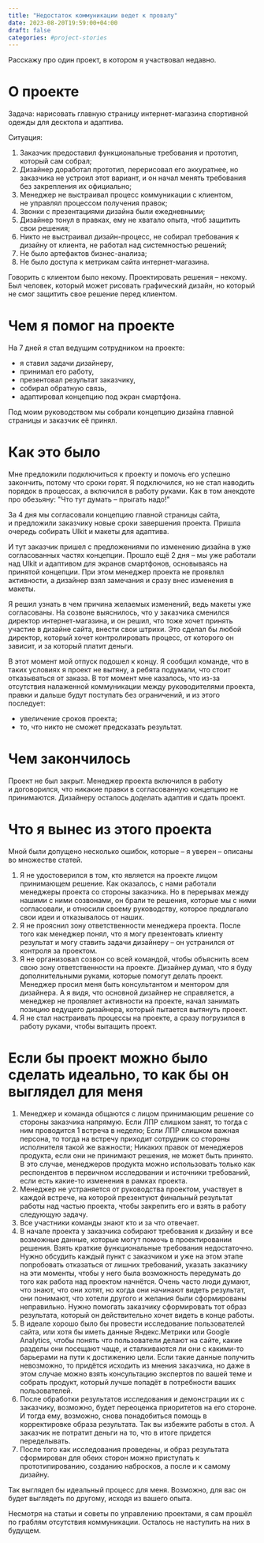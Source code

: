 ```yaml
---
title: "Недостаток коммуникации ведет к провалу"
date: 2023-08-20T19:59:00+04:00
draft: false
categories: #project-stories
---
```


Расскажу про один проект, в котором я участвовал недавно.

# О проекте

Задача: нарисовать главную страницу интернет-магазина спортивной одежды для десктопа и адаптива.

Ситуация:
1. Заказчик предоставил функциональные требования и прототип, который сам собрал;
2. Дизайнер доработал прототип, перерисовал его аккуратнее, но заказчика не устроил этот вариант, и он начал менять требования без закрепления их официально;
3. Менеджер не выстраивал процесс коммуникации с клиентом, не управлял процессом получения правок;
4. Звонки с презентациями дизайна были ежедневными;
5. Дизайнер тонул в правках, ему не хватало опыта, чтоб защитить свои решения;
6. Никто не выстраивал дизайн-процесс, не собирал требования к дизайну от клиента, не работал над системностью решений;
7. Не было артефактов бизнес-анализа;
8. Не было доступа к метрикам сайта интернет-магазина.

Говорить с клиентом было некому. Проектировать решения – некому. Был человек, который может рисовать графический дизайн, но который не смог защитить свое решение перед клиентом.

# Чем я помог на проекте

На 7 дней я стал ведущим сотрудником на проекте:
- я ставил задачи дизайнеру,
- принимал его работу,
- презентовал результат заказчику,
- собирал обратную связь,
- адаптировал концепцию под экран смартфона.

Под моим руководством мы собрали концепцию дизайна главной страницы и заказчик её принял.

# Как это было

Мне предложили подключиться к проекту и помочь его успешно закончить, потому что сроки горят. Я подключился, но не стал наводить порядок в процессах, а включился в работу руками. Как в том анекдоте про обезьяну: "Что тут думать – прыгать надо!"

За 4 дня мы согласовали концепцию главной страницы сайта, и предложили заказчику новые сроки завершения проекта. Пришла очередь собирать UIkit и макеты для адаптива.

И тут заказчик пришел с предложениями по изменению дизайна в уже согласованных частях концепции. Прошло ещё 2 дня – мы уже работали над UIkit и адаптивом для экранов смартфонов, основываясь на принятой концепции. При этом менеджер проекта не проявлял активности, а дизайнер взял замечания и сразу внес изменения в макеты.

Я решил узнать в чем причина желаемых изменений, ведь макеты уже согласованы. На созвоне выяснилось, что у заказчика сменился директор интернет-магазина, и он решил, что тоже хочет принять участие в дизайне сайта, внести свои штрихи. Это сделал бы любой директор, который хочет контролировать процесс, от которого он зависит, и за который платит деньги.

В этот момент мой отпуск подошел к концу. Я сообщил команде, что в таких условиях я проект не вытяну, а ребята подумали, что стоит отказываться от заказа. В тот момент мне казалось, что из-за отсутствия налаженной коммуникации между руководителями проекта, правки и дальше будут поступать без ограничений, и из этого последует:
- увеличение сроков проекта;
- то, что никто не сможет предсказать результат.

# Чем закончилось

Проект не был закрыт. Менеджер проекта включился в работу и договорился, что никакие правки в согласованную концепцию не принимаются. Дизайнеру осталось доделать адаптив и сдать проект.

# Что я вынес из этого проекта

Мной были допущено несколько ошибок, которые – я уверен – описаны во множестве статей.
1. Я не удостоверился в том, кто является на проекте лицом принимающем решение.
   Как оказалось, с нами работали менеджеры проекта со стороны заказчика.
   Но в перерывах между нашими с ними созвонами, он брали те решения, которые мы с ними согласовали, и относили своему руководству, которое предлагало свои идеи и отказывалось от наших.
2. Я не прояснил зону ответственности менеджера проекта.
   После того как менеджер понял, что я могу презентовать клиенту результат и могу ставить задачи дизайнеру – он устранился от контроля за проектом.
3. Я не организовал созвон со всей командой, чтобы объяснить всем свою зону ответственности на проекте.
   Дизайнер думал, что я буду дополнительными руками, которые помогут делать проект. Менеджер просил меня быть консультантом и ментором для дизайнера. А я видя, что основной дизайнер не справляется, а менеджер не проявляет активности на проекте, начал занимать позицию ведущего дизайнера, который пытается  вытянуть проект.
4. Я не стал настраивать процессы на проекте, а сразу погрузился в работу руками, чтобы вытащить проект.

# Если бы проект можно было сделать идеально, то как бы он выглядел для меня

1. Менеджер и команда общаются с лицом принимающим решение со стороны заказчика напрямую.
   Если ЛПР слишком занят, то тогда с ним проводится 1 встреча в неделю;
   Если ЛПР слишком важная персона, то тогда на встречу приходит сотрудник со стороны исполнителя такой же важности;
   Никаких правок от менеджеров продукта, если они не принимают решения, не может быть принято. В это случае, менеджеров продукта можно использовать только как респондентов в первичном исследовании и источники требований, если есть какие-то изменения в рамках проекта.
2. Менеджер не устраняется от руководства проектом, участвует в каждой встрече, на которой презентуют финальный результат работы над частью проекта, чтобы закрепить его и взять в работу следующую задачу.
3. Все участники команды знают кто и за что отвечает.
4. В начале проекта у заказчика собирают требования к дизайну и все возможные данные, которые могут помочь в проектировании решения.
   Взять краткие функциональные требования недостаточно. Нужно обсудить каждый пункт с заказчиком и уже на этом этапе попробовать отказаться от лишних требований, указать заказчику на эти моменты, чтобы у него была возможность передумать до того как работа над проектом начнётся. Очень часто люди думают, что знают, что они хотят, но когда они начинают видеть результат, они понимают, что хотели другого и желания были сформированы неправильно. Нужно помогать заказчику сформировать тот образ результата, который он действительно хочет видеть в конце работы.
5. В идеале хорошо было бы провести исследование пользователей сайта, или хотя бы иметь данные Яндекс.Метрики или Google Analytics, чтобы понять что пользователи делают на сайте, какие разделы они посещают чаще, и сталкиваются ли они с какими-то барьерами на пути к достижению цели.
   Если такие данные получить невозможно, то придётся исходить из мнения заказчика, но даже в этом случае можно взять консультацию экспертов по вашей теме и собрать продукт, который лучше попадёт в потребности ваших пользователей.
6. После обработки результатов исследования и демонстрации их с заказчику, возможно, будет переоценка приоритетов на его стороне. И тогда ему, возможно, снова понадобиться помощь в корректировке образа результата.
   Так вы избежите работы в стол. А заказчик не потратит деньги на то, что в итоге придется переделывать.
7. После того как исследования проведены, и образ результата сформирован для обеих сторон можно приступать к прототипированию, созданию набросков, а после и к самому дизайну.

Так выглядел бы идеальный процесс для меня. Возможно, для вас он будет выглядеть по другому, исходя из вашего опыта.

Несмотря на статьи и советы по управлению проектами, я сам прошёл по граблям отсутствия коммуникации. Осталось не наступить на них в будущем.